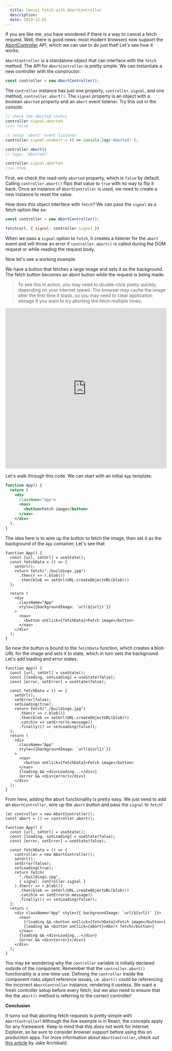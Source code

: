 ```yaml
---
  title: Cancel Fetch with AbortController
  description: 
  date: 2019-12-01
---
```


If you are like me, you have wondered if there is a way to cancel a fetch request. Well, there is good news: most modern browsers now support the [AbortController](https://developer.mozilla.org/en-US/docs/Web/API/AbortController) API, which we can use to do just that! Let's see how it works. 

`AbortController` is a standalone object that can interface with the `fetch` method. The API for `AbortController` is pretty simple. We can instantiate a new controller with the constructor:

```js
const controller = new AbortController();
```

The `controller` instance has just one property, `controller.signal`, and one method, `controller.abort()`. The `signal` property is an object with a boolean `aborted` property and an `abort` event listener. Try this out in the console.

```js
// check the aborted status
controller.signal.aborted
//=> false

// setup 'abort' event listener
controller.signal.onabort = () => console.log('Aborted!');

controller.abort()
// logs: 'Aborted!'

controller.signal.aborted
//=> true
```

First, we check the read-only `aborted` property, which is `false` by default. Calling `controller.abort()` flips that value to `true` with no way to flip it back. Once an instance of `AbortController` is used, we need to create a new instance to reset the value. 

How does this object interface with `fetch`? We can pass the `signal` as a fetch option like so:

```js
const controller = new AbortController();

fetch(url, { signal: controller.signal })
```

When we pass a `signal` option to `fetch`, it creates a listener for the `abort` event and will throw an error if `controller.abort()` is called during the DOM request or while reading the request body. 

Now let's see a working example.

We have a button that fetches a large image and sets it as the background. The fetch button becomes an abort button while the request is being made. 

> To see this in action, you may need to double-click pretty quickly, depending on your internet speed. The browser may cache the image after the first time it loads, so you may need to clear application storage if you want to try aborting the fetch multiple times.

<iframe
     src="https://codesandbox.io/embed/gracious-franklin-0u0vz?fontsize=14&hidenavigation=1&theme=dark"
     style="width:100%; height:500px; border:0; border-radius: 4px; overflow:hidden;"
     title="fetch-abortcontroller"
     allow="encrypted-media"
     sandbox="allow-modals allow-forms allow-popups allow-scripts allow-same-origin"
   ></iframe>


Let's walk through this code. We can start with an initial `App` template:


```jsx
function App() {
  return (
    <div
      className="App">
      <nav>
        <button>Fetch image</button>
      </nav>
    </div>
  );
}
```

The idea here is to wire up the button to fetch the image, then set it as the background of the `App` container. Let's see that:

```jsx{2-8,13,16}
function App() {
  const [url, setUrl] = useState();
  const fetchData = () => {
    setUrl();
    return fetch("./buildings.jpg")
      .then(r => r.blob())
      .then(blob => setUrl(URL.createObjectURL(blob)))
  };

  return (
    <div
      className="App"
      style={{backgroundImage: `url(${url})`}}
    >
      <nav>
        <button onClick={fetchData}>Fetch image</button>
      </nav>
    </div>
  );
}
```

So now the button is bound to the `fetchData` function, which creates a blob URL for the image and sets it to state, which in turn sets the background. Let's add loading and error states.

```jsx{3-4,8-9,13-14,24-25}
function App() {
  const [url, setUrl] = useState();
  const [loading, setLoading] = useState(false);
  const [error, setError] = useState(false);

  const fetchData = () => {
    setUrl();
    setError(false);
    setLoading(true);
    return fetch("./buildings.jpg")
      .then(r => r.blob())
      .then(blob => setUrl(URL.createObjectURL(blob)))
      .catch(e => setError(e.message))
      .finally(() => setLoading(false));
  };
  return (
    <div
      className="App"
      style={{backgroundImage: `url(${url})`}}
    >
      <nav>
        <button onClick={fetchData}>Fetch image</button>
      </nav>
      {loading && <div>Loading...</div>}
      {error && <div>{error}</div>}
    </div>
  );
}
```

From here, adding the abort functionality is pretty easy. We just need to add an `AbortController`, wire up the `abort` button and pass the `signal` to `fetch`!

```jsx{1,2,10,16,25-26}
let controller = new AbortController();
const abort = () => controller.abort();

function App() {
  const [url, setUrl] = useState();
  const [loading, setLoading] = useState(false);
  const [error, setError] = useState(false);

  const fetchData = () => {
    controller = new AbortController();
    setUrl();
    setError(false);
    setLoading(true);
    return fetch(
      "./buildings.jpg",
      { signal: controller.signal }
    ).then(r => r.blob())
      .then(blob => setUrl(URL.createObjectURL(blob)))
      .catch(e => setError(e.message))
      .finally(() => setLoading(false));
  };
  return (
    <div className="App" style={{ backgroundImage: `url(${url})` }}>
      <nav>
        {!loading && <button onClick={fetchData}>Fetch image</button>}
        {loading && <button onClick={abort}>Abort fetch</button>}
      </nav>
      {loading && <div>Loading...</div>}
      {error && <div>{error}</div>}
    </div>
  );
}
```

You may be wondering why the `controller` variable is initially declared outside of the component. Remember that the `controller.abort()` functionality is a one-time use. Defining the `controller` inside the component risks object reference issues, i.e. `abort()` could be referencing the incorrect `AbortController` instance, rendering it useless. We want a fresh controller setup before every fetch, but we also need to ensure that the the `abort()` method is referring to the correct controller!

**Conclusion**

It turns out that aborting fetch requests is pretty simple with `AbortController`! Although the live example is in React, the concepts apply for any framework. Keep in mind that this _does not_ work for Internet Explorer, so be sure to consider browser support before using this on production apps. For more information about `AbortController`, check out [this article](https://developers.google.com/web/updates/2017/09/abortable-fetch) by Jake Archibald.